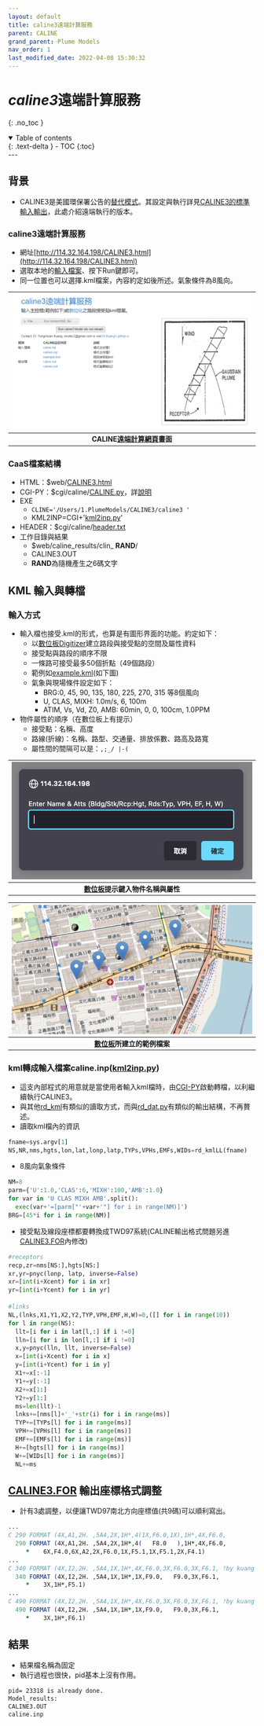 ```yaml
---
layout: default
title: caline3遠端計算服務
parent: CALINE
grand_parent: Plume Models
nav_order: 1
last_modified_date: 2022-04-08 15:30:32
---
```

# *caline3*遠端計算服務
{: .no_toc }

<details open markdown="block">
  <summary>
    Table of contents
  </summary>
  {: .text-delta }
- TOC
{:toc}
</details>
---

## 背景
- CALINE3是美國環保署公告的[替代模式](https://sinotec2.github.io/Focus-on-Air-Quality/PaperReview/LargeSSPtSrcEIA/1Gaus_Stab/#usepa-scram模式種類架構)。其設定與執行詳見[CALINE3的標準輸入輸出](https://sinotec2.github.io/Focus-on-Air-Quality/PlumeModels/CALINE/CALINE3IO/)，此處介紹遠端執行的版本。

### caline3遠端計算服務
- 網址[http://114.32.164.198/CALINE3.html](http://114.32.164.198/CALINE3.html)
- 選取本地的[輸入檔案](https://github.com/sinotec2/CGI_Pythons/blob/main/CALINE/caline.inp)、按下Run鍵即可。
- 同一位置也可以選擇.kml檔案，內容約定如後所述。氣象條件為8風向。

| ![CALINE_remote.png](https://raw.githubusercontent.com/sinotec2/Focus-on-Air-Quality/main/assets/images/CALINE_remote.PNG)|
|:--:|
| <b>CALINE[遠端計算網頁](http://114.32.164.198/CALINE3.html)畫面</b>| 

### CaaS檔案結構
- HTML：$web/[CALINE3.html](https://github.com/sinotec2/CGI_Pythons/blob/main/CALINE/CALINE3.html)
- CGI-PY：$cgi/caline/[CALINE.py](https://github.com/sinotec2/CGI_Pythons/blob/main/CALINE/CALINE.py)，詳[說明](https://sinotec2.github.io/Focus-on-Air-Quality/utilities/CGI-pythons/CALINE/)
- EXE
  - `CLINE='/Users/1.PlumeModels/CALINE3/caline3 '`
  - KML2INP=CGI+'[kml2inp.py](https://github.com/sinotec2/CGI_Pythons/blob/main/CALINE/kml2inp.py)'
- HEADER：$cgi/caline/[header.txt](https://github.com/sinotec2/CGI_Pythons/blob/main/ISCST_AERMOD/header.txt)
- 工作目錄與結果
  - $web/caline_results/clin_ **RAND**/
  - CALINE3.OUT
  - **RAND**為隨機產生之6碼文字

## KML 輸入與轉檔
### 輸入方式
- 輸入檔也接受.kml的形式，也算是有圖形界面的功能。約定如下：
  - 以[數位板Digitizer](http://114.32.164.198/LeafletDigitizer/index.html)建立路段與接受點的空間及屬性資料
  - 接受點與路段的順序不限
  - 一條路可接受最多50個折點（49個路段）
  - 範例如[example.kml](http://114.32.164.198/caline_results/example.kml)(如下圖)
  - 氣象與現場條件設定如下：
    - BRG:0, 45, 90, 135, 180, 225, 270, 315 等8個風向
    - U, CLAS, MIXH: 1.0m/s, 6, 100m
    - ATIM, Vs, Vd, Z0, AMB: 60min, 0, 0, 100cm, 1.0PPM
- 物件屬性的順序（在數位板上有提示）
  - 接受點：名稱、高度
  - 路線(折線)：名稱、路型、交通量、排放係數、路高及路寬
  - 屬性間的間隔可以是：`,;_/ |-(`

| ![atts.png](https://raw.githubusercontent.com/sinotec2/Focus-on-Air-Quality/main/assets/images/atts.png)|
|:--:|
| <b>[數位板](http://114.32.164.198/LeafletDigitizer/index.html)提示鍵入物件名稱與屬性</b>| 

| ![sanchong.png](https://raw.githubusercontent.com/sinotec2/Focus-on-Air-Quality/main/assets/images/sanchong.png)|
|:--:|
| <b>[數位板](http://114.32.164.198/LeafletDigitizer/index.html)所建立的範例檔案</b>| 

### kml轉成輸入檔案caline.inp([kml2inp.py](https://github.com/sinotec2/CGI_Pythons/blob/main/CALINE/kml2inp.py))
- 這支內部程式的用意就是當使用者輸入kml檔時，由[CGI-PY](https://sinotec2.github.io/Focus-on-Air-Quality/utilities/CGI-pythons/CALINE/)啟動轉檔，以利繼續執行CALINE3。
- 與其他[rd_kml](https://sinotec2.github.io/Focus-on-Air-Quality/utilities/GIS/rd_kml/#rd_kmlpy)有類似的讀取方式，而與[rd_dat.py](https://github.com/sinotec2/Focus-on-Air-Quality/blob/main/PlumeModels/CALINE/rd_dat.py)有類似的輸出結構，不再贅述。
- 讀取kml檔內的資訊

```python
fname=sys.argv[1]
NS,NR,nms,hgts,lon,lat,lonp,latp,TYPs,VPHs,EMFs,WIDs=rd_kmlLL(fname)
```
- 8風向氣象條件

```python
NM=8
parm={'U':1.0,'CLAS':6,'MIXH':100,'AMB':1.0}
for var in 'U CLAS MIXH AMB'.split():
  exec(var+'=[parm["'+var+'"] for i in range(NM)]')
BRG=[45*i for i in range(NM)]
```
- 接受點及線段座標都要轉換成TWD97系統(CALINE輸出格式問題另進[CALINE3.FOR](https://github.com/sinotec2/CGI_Pythons/blob/main/CALINE/CALINE3.FOR)內修改)

```python
#receptors
recp,zr=nms[NS:],hgts[NS:]
xr,yr=pnyc(lonp, latp, inverse=False)
xr=[int(i+Xcent) for i in xr]
yr=[int(i+Ycent) for i in yr]

#links
NL,(lnks,X1,Y1,X2,Y2,TYP,VPH,EMF,H,W)=0,([] for i in range(10))
for l in range(NS):
  llt=[i for i in lat[l,:] if i !=0]
  lln=[i for i in lon[l,:] if i !=0]
  x,y=pnyc(lln, llt, inverse=False)
  x=[int(i+Xcent) for i in x]
  y=[int(i+Ycent) for i in y]
  X1+=x[:-1]
  Y1+=y[:-1]
  X2+=x[1:]
  Y2+=y[1:]
  ms=len(llt)-1
  lnks+=[nms[l]+'_'+str(i) for i in range(ms)]
  TYP+=[TYPs[l] for i in range(ms)]
  VPH+=[VPHs[l] for i in range(ms)]
  EMF+=[EMFs[l] for i in range(ms)]
  H+=[hgts[l] for i in range(ms)]
  W+=[WIDs[l] for i in range(ms)]
  NL+=ms
```
## [CALINE3.FOR](https://github.com/sinotec2/CGI_Pythons/blob/main/CALINE/CALINE3.FOR) 輸出座標格式調整
- 計有3處調整，以便讓TWD97南北方向座標值(共9碼)可以順利寫出。

```fortran
...
C 290 FORMAT (4X,A1,2H. ,5A4,2X,1H*,4(1X,F6.0,1X),1H*,4X,F6.0,          CLN07190
  290 FORMAT (4X,A1,2H. ,5A4,2X,1H*,4(   F8.0   ),1H*,4X,F6.0,          CLN07190
     *    6X,F4.0,6X,A2,2X,F6.0,1X,F5.1,1X,F5.1,2X,F4.1)                CLN07200
...
C 340 FORMAT (4X,I2,2H. ,5A4,1X,1H*,4X,F6.0,3X,F6.0,3X,F6.1, !by kuang  CLN07320
  340 FORMAT (4X,I2,2H. ,5A4,1X,1H*,1X,F9.0,   F9.0,3X,F6.1,            CLN07320
     *    3X,1H*,F5.1)                                                  CLN07330
...
C 490 FORMAT (4X,I2,2H. ,5A4,1X,1H*,4X,F6.0,3X,F6.0,3X,F6.1, !by kuang  CLN07480
  490 FORMAT (4X,I2,2H. ,5A4,1X,1H*,1X,F9.0,   F9.0,3X,F6.1,            CLN07480
     *    3X,1H*,F6.1)                                                  CLN07490

```

## 結果
- 結果檔名稱為固定
- 執行過程也很快，pid基本上沒有作用。

```
pid= 23318 is already done.
Model_results:
CALINE3.OUT
caline.inp
```